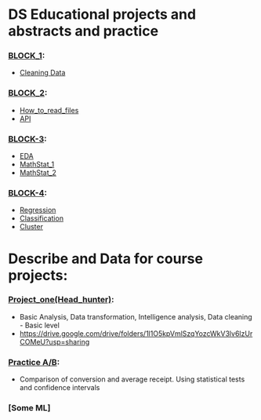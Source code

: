 # DS Educational projects and abstracts and practice
### [BLOCK_1](https://github.com/Erkobrax/DS_Edu/tree/master/BLOCK.1):
* [Cleaning Data](https://github.com/Erkobrax/DS_Edu/blob/74cfb6490bc4539708cc8b86e37bf641a92ede85/BLOCK.1/PYTHON-14%20Clean%20Data.ipynb)
### [BLOCK_2](https://github.com/Erkobrax/DS_Edu/blob/74cfb6490bc4539708cc8b86e37bf641a92ede85/BLOCK_2_Upload_Data):
* [How_to_read_files](https://github.com/Erkobrax/DS_Edu/blob/74dc34f578b2ae248383f461ec2e3cf99c2d1c2e/BLOCK_2_Upload_Data/PYTHON-16.ipynb)
* [API](https://github.com/Erkobrax/DS_Edu/blob/74dc34f578b2ae248383f461ec2e3cf99c2d1c2e/BLOCK_2_Upload_Data/PYTHON-17.ipynb)
### [BLOCK-3](https://github.com/Erkobrax/DS_Edu/blob/74dc34f578b2ae248383f461ec2e3cf99c2d1c2e/BLOCK_3_EDA):
* [EDA](https://github.com/Erkobrax/DS_Edu/blob/f9db97eb04c31cf1f551db3090c6cd5823499a36/BLOCK_3_EDA/EDA.ipynb)
* [MathStat_1](https://github.com/Erkobrax/DS_Edu/blob/f9db97eb04c31cf1f551db3090c6cd5823499a36/BLOCK_3_EDA/MathStat_1.ipynb)
* [MathStat_2](https://github.com/Erkobrax/DS_Edu/blob/f9db97eb04c31cf1f551db3090c6cd5823499a36/BLOCK_3_EDA/MathStat_2.ipynb)
### [BLOCK-4](https://github.com/Erkobrax/DS_Edu/blob/d0303b4fa8ad577f34499d4456ab33139db0ca0a/BLOCK_4_ML):
* [Regression](https://github.com/Erkobrax/DS_Edu/blob/d0303b4fa8ad577f34499d4456ab33139db0ca0a/BLOCK_4_ML/ML-2_%D0%9E%D0%B1%D1%83%D1%87%D0%B5%D0%BD%D0%B8%D0%B5_%D1%81_%D1%83%D1%87%D0%B8%D1%82%D0%B5%D0%BB%D0%B5%D0%BC_%D1%80%D0%B5%D0%B3%D1%80%D0%B5%D1%81%D1%81%D0%B8%D1%8F)
* [Classification](https://github.com/Erkobrax/DS_Edu/blob/d0303b4fa8ad577f34499d4456ab33139db0ca0a/BLOCK_4_ML/ML-3.%D0%9E%D0%B1%D1%83%D1%87%D0%B5%D0%BD%D0%B8%D0%B5_%D1%81_%D1%83%D1%87%D0%B8%D1%82%D0%B5%D0%BB%D0%B5%D0%BC_%D0%BA%D0%BB%D0%B0%D1%81%D1%81%D0%B8%D1%84%D0%B8%D0%BA%D0%B0%D1%86%D0%B8%D1%8F)
* [Cluster](https://github.com/Erkobrax/DS_Edu/blob/d0303b4fa8ad577f34499d4456ab33139db0ca0a/BLOCK_4_ML/ML-4%20%D0%9E%D0%B1%D1%83%D1%87%D0%B5%D0%BD%D0%B8%D0%B5%20%D0%B1%D0%B5%D0%B7%20%D1%83%D1%87%D0%B8%D1%82%D0%B5%D0%BB%D1%8F%20%D0%BA%D0%BB%D0%B0%D1%81%D1%82%D0%B5%D1%80%D0%B8%D0%B7%D0%B0%D1%86%D0%B8%D1%8F)
# Describe and Data for course projects:
###  [Project_one(Head_hunter)](https://github.com/Erkobrax/DS_Edu/blob/47ba0d270479cce8871997c8c8d70933303ed391/Projects/Project_one/Head_Hunter.ipynb):
  * Basic Analysis, Data transformation, Intelligence analysis, Data cleaning - Basic level
  * https://drive.google.com/drive/folders/1l1O5kpVmlSzqYozcWkV3lv6lzUrCOMeU?usp=sharing
### [Practice A/B](https://github.com/Erkobrax/DS_Edu/blob/f4e7a835a10bfde22dde9ed0374bb1d5a46749bf/Projects/AB_task/Template_EDA_5.ipynb):
  * Comparison of conversion and average receipt. Using statistical tests and confidence intervals
### [Some ML]
